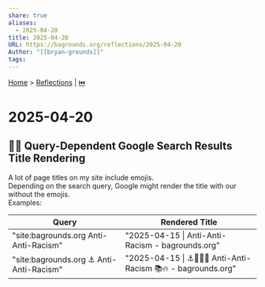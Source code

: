 ```yaml
---
share: true
aliases:
  - 2025-04-20
title: 2025-04-20
URL: https://bagrounds.org/reflections/2025-04-20
Author: "[[bryan-grounds]]"
tags: 
---
```

[Home](../index.md) > [Reflections](./index.md) | [⏮️](./2025-04-19.md)  
# 2025-04-20  
## 👀🤔 Query-Dependent Google Search Results Title Rendering  
A lot of page titles on my site include emojis.  
Depending on the search query, Google might render the title with our without the emojis.  
Examples:  
  
| Query                                   | Rendered Title                                               |  
| --------------------------------------- | ------------------------------------------------------------ |  
| "site:bagrounds.org Anti-Anti-Racism"   | "2025-04-15 \| Anti-Anti-Racism - bagrounds.org"             |  
| "site:bagrounds.org ⚓ Anti-Anti-Racism" | "2025-04-15 \| ⚓🚫✊🏿 Anti-Anti-Racism 📚🔥 - bagrounds.org" |  
